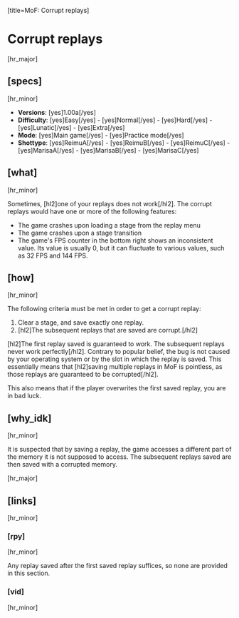 [title=MoF: Corrupt replays]
# Corrupt replays
[hr_major]

## [specs]
[hr_minor]  

* **Versions**: [yes]1.00a[/yes] 
* **Difficulty**: [yes]Easy[/yes] - [yes]Normal[/yes] - [yes]Hard[/yes] - [yes]Lunatic[/yes] - [yes]Extra[/yes]
* **Mode**: [yes]Main game[/yes] - [yes]Practice mode[/yes]
* **Shottype**: [yes]ReimuA[/yes] - [yes]ReimuB[/yes] - [yes]ReimuC[/yes] - [yes]MarisaA[/yes] - [yes]MarisaB[/yes] - [yes]MarisaC[/yes]

## [what]
[hr_minor]

Sometimes, [hl2]one of your replays does not work[/hl2]. The corrupt replays would have one or more of the following features:
+ The game crashes upon loading a stage from the replay menu
+ The game crashes upon a stage transition
+ The game's FPS counter in the bottom right shows an inconsistent value. Its value is usually 0, but it can fluctuate to various values, such as 32 FPS and 144 FPS.

## [how]
[hr_minor]

The following criteria must be met in order to get a corrupt replay:
1. Clear a stage, and save exactly one replay.
2. [hl2]The subsequent replays that are saved are corrupt.[/hl2]

[hl2]The first replay saved is guaranteed to work. The subsequent replays never work perfectly[/hl2]. Contrary to popular belief, the bug is not caused by your operating system or by the slot in which the replay is saved. This essentially means that [hl2]saving multiple replays in MoF is pointless, as those replays are guaranteed to be corrupted[/hl2].

This also means that if the player overwrites the first saved replay, you are in bad luck.



## [why_idk]
[hr_minor]

It is suspected that by saving a replay, the game accesses a different part of the memory it is not supposed to access. The subsequent replays saved are then saved with a corrupted memory.

[hr_major]
## [links]
[hr_minor]
### [rpy]
[hr_minor]

Any replay saved after the first saved replay suffices, so none are provided in this section.

### [vid]
[hr_minor]

